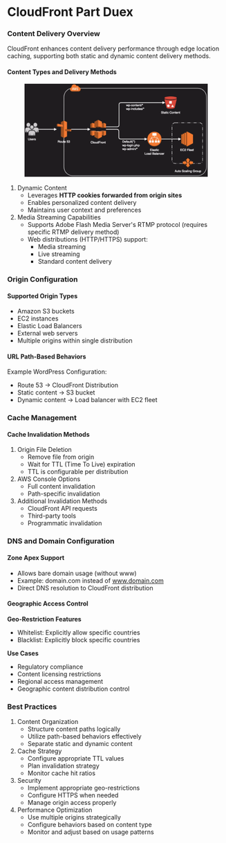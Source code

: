 # CloudFront Part Duex

### Content Delivery Overview

CloudFront enhances content delivery performance through edge location caching, supporting both static and dynamic content delivery methods.

#### Content Types and Delivery Methods



<figure><img src="../../../../../.gitbook/assets/image (30) (1) (1).png" alt=""><figcaption></figcaption></figure>

1. Dynamic Content
   * Leverages **HTTP cookies forwarded from origin sites**
   * Enables personalized content delivery
   * Maintains user context and preferences
2. Media Streaming Capabilities
   * Supports Adobe Flash Media Server's RTMP protocol (requires specific RTMP delivery method)
   * Web distributions (HTTP/HTTPS) support:
     * Media streaming
     * Live streaming
     * Standard content delivery

### Origin Configuration

#### Supported Origin Types

* Amazon S3 buckets
* EC2 instances
* Elastic Load Balancers
* External web servers
* Multiple origins within single distribution

#### URL Path-Based Behaviors

Example WordPress Configuration:

* Route 53 → CloudFront Distribution
* Static content → S3 bucket
* Dynamic content → Load balancer with EC2 fleet

### Cache Management

#### Cache Invalidation Methods

1. Origin File Deletion
   * Remove file from origin
   * Wait for TTL (Time To Live) expiration
   * TTL is configurable per distribution
2. AWS Console Options
   * Full content invalidation
   * Path-specific invalidation
3. Additional Invalidation Methods
   * CloudFront API requests
   * Third-party tools
   * Programmatic invalidation

### DNS and Domain Configuration

#### Zone Apex Support

* Allows bare domain usage (without www)
* Example: domain.com instead of www.domain.com
* Direct DNS resolution to CloudFront distribution

#### Geographic Access Control

**Geo-Restriction Features**

* Whitelist: Explicitly allow specific countries
* Blacklist: Explicitly block specific countries

**Use Cases**

* Regulatory compliance
* Content licensing restrictions
* Regional access management
* Geographic content distribution control

### Best Practices

1. Content Organization
   * Structure content paths logically
   * Utilize path-based behaviors effectively
   * Separate static and dynamic content
2. Cache Strategy
   * Configure appropriate TTL values
   * Plan invalidation strategy
   * Monitor cache hit ratios
3. Security
   * Implement appropriate geo-restrictions
   * Configure HTTPS when needed
   * Manage origin access properly
4. Performance Optimization
   * Use multiple origins strategically
   * Configure behaviors based on content type
   * Monitor and adjust based on usage patterns
